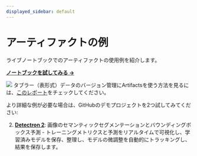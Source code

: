 ```yaml
---
displayed_sidebar: default
---
```

# アーティファクトの例

ライブノートブックでのアーティファクトの使用例を紹介します。

[**ノートブックを試してみる →**](https://colab.research.google.com/github/wandb/examples/blob/master/colabs/wandb-artifacts/Pipeline_Versioning_with_W%26B_Artifacts.ipynb)

![](/images/artifacts/artifacts_colab_notebook.png)
タブラー（表形式）データのバージョン管理にArtifactsを使う方法を見るには、[このレポート](http://wandb.me/TBV-Dedup)をチェックしてください。

より詳細な例が必要な場合は、GitHubのデモプロジェクトを2つ試してみてください:

<!-- 1. [**データセットのバージョン管理**](https://github.com/wandb/artifacts-examples/tree/master/dataset-versioning)**:** W&Bアーティファクトを使ってデータセットのバージョン管理を行うエンドツーエンドの例。 -->
2. [**Detectron 2**](https://github.com/wandb/artifacts-examples/tree/master/detectron2): 画像のセマンティックセグメンテーションとバウンディングボックス予測 - トレーニングメトリクスと予測をリアルタイムで可視化し、学習済みモデルを保存、整理し、モデルの微調整を自動的にトラッキングし、結果を保存します。